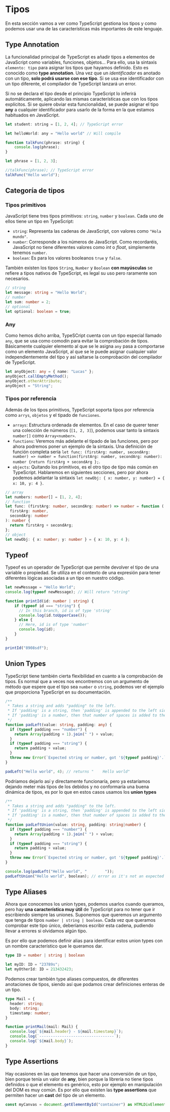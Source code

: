 # Tipos

En esta sección vamos a ver como TypeScript gestiona los tipos y como podemos usar una de las características más importantes de este lenguaje.

## Type Annotation

La funcionalidad principal de TypeScript es añadir tipos a elementos de JavaScript como variables, funciones, objetos... Para ello, usa la sintaxis `elemento: tipo` para asignar los tipos que hayamos definido. Esto es conocido como **type annotation**. Una vez que un *identificador* es anotado con un tipo, **solo podrá usarse con ese tipo**. Si se usa ese identificador con un tipo diferente, el compilador de TypeScript lanzará un error.

Si no se declara el tipo desde el principio TypeScript lo inferirá automáticamente, aplicando las mismas características que con los tipos explícitos. Si se quiere obviar esta funcionalidad, se puede asignar el tipo **any** a cualquier identificador para usarlo de la forma en la que estamos habituados en JavaScript.

```javascript
let student: string = [1, 2, 4]; // TypeScript error

let helloWorld: any = "Hello world" // Will compile

function talkFunc(phrase: string) {
    console.log(phrase);
}

let phrase = [1, 2, 3];

//talkFunc(phrase); // TypeScript error
talkFunc("Hello world");
```

## Categoría de tipos

### Tipos primitivos

JavaScript tiene tres tipos primitivos: `string`, `number` y `boolean`. Cada uno de ellos tiene un tipo en TypeScript:

* `string`: Representa las cadenas de JavaScript, con valores como `"Hola mundo"`.
* `number`: Corresponde a los números de JavaScript. Como recordaréis, JavaScript no tiene diferentes valores como *int* o *float*, simplemente tenemos `number`.
* `boolean`: Es para los valores booleanos `true` y `false`.

También existen los tipos `String`, `Number` y `Boolean` **con mayúsculas** se refiere a tipos nativos de TypeScript, es legal su uso pero raramente son necesarios.

```typescript
// string
let message: string = "Hello World";
// number
let sum: number = 2;
// optional
let optional: boolean = true;
```

### Any

Como hemos dicho arriba, TypeSCript cuenta con un tipo especial llamado `any`, que se usa como comodín para evitar la comprobación de tipos. Básicamente cualquier elemento al que se le asigna `any` pasa a comportarse como un elemento JavaScript, al que se le puede asignar cualquier valor independientemente del tipo y así saltarse la comprobación del compilador de TypeScript.

```typescript
let anyObject: any = { name: "Lucas" };
anyObject.callEmptyMethod();
anyObject.otherAttribute;
anyObject = "String";
```

### Tipos por referencia

Además de los tipos primitivos, TypeScript soporta tipos por referencia como `arrys`, `objetos` y el tipado de `funciones`.

* `arrays`: Estructura ordenada de elementos. En el caso de querer tener una colección de números (`[1, 2, 3]`), podemos usar tanto la sintaxis `number[]` como `Array<number>`.
* `functions`: Veremos más adelante el tipado de las funciones, pero por ahora podremos poner un ejemplo de la sintaxis. Una definición de función completa sería `let func: (firstArg: number, secondArg: number) => number = function(firstArg: number, secondArg: number): number {return firstArg + secondArg };`.
* `objects`: Quitando los primitivos, es el otro tipo de tipo más común en TypeScript. Hablaremos en siguientes secciones, pero por ahora podemos adelantar la sintaxis `let newObj: { x: number, y: number} = { x: 10, y: 4 }`.

```typescript
// array
let numbers: number[] = [1, 2, 4];
// function
let func: (firstArg: number, secondArg: number) => number = function (
  firstArg: number,
  secondArg: number
): number {
  return firstArg + secondArg;
};
// object
let newObj: { x: number; y: number } = { x: 10, y: 4 };
```

## Typeof

Typeof es un operador de TypeScript que permite devolver el tipo de una variable o propiedad. Se utiliza en el contexto de una expresión para tener diferentes lógicas asociadas a un tipo en nuestro código.

```typescript
let newMessage = "Hello World";
console.log(typeof newMessage); // Will return "string"

function printId(id: number | string) {
    if (typeof id === "string") {
      // In this branch, id is of type 'string'
      console.log(id.toUpperCase());
    } else {
      // Here, id is of type 'number'
      console.log(id);
    }
}

printId("8908sdf");
```

## Union Types

TypeScript tiene también cierta flexibilidad en cuanto a la comprobación de tipos. Es normal que a veces nos encontremos con un argumento de método que espere que el tipo sea `number` o `string`, podemos ver el ejemplo que proporciona TypeScript en su documentación.

```typescript
/**
 * Takes a string and adds "padding" to the left.
 * If 'padding' is a string, then 'padding' is appended to the left side.
 * If 'padding' is a number, then that number of spaces is added to the left side.
 */
function padLeft(value: string, padding: any) {
  if (typeof padding === "number") {
    return Array(padding + 1).join(" ") + value;
  }
  if (typeof padding === "string") {
    return padding + value;
  }
  throw new Error(`Expected string or number, got '${typeof padding}'.`);
}

padLeft("Hello world", 4); // returns "    Hello world"
```

Podríamos dejarlo así y directamente funcionaría, pero ya estaríamos dejando meter más tipos de los debidos y no conformaría una buena dinámica de tipos, es por lo que en estos casos usamos los **union types**

```typescript
/**
 * Takes a string and adds "padding" to the left.
 * If 'padding' is a string, then 'padding' is appended to the left side.
 * If 'padding' is a number, then that number of spaces is added to the left side.
 */
function padLeftUnion(value: string, padding: string|number) {
  if (typeof padding === "number") {
    return Array(padding + 1).join(" ") + value;
  }
  if (typeof padding === "string") {
    return padding + value;
  }
  throw new Error(`Expected string or number, got '${typeof padding}'.`);
}

console.log(padLeft("Hello world", "        "));
padLeftUnion("Hello world", boolean); // error as it's not an expected type
```

## Type Aliases

Ahora que conocemos los union types, podemos usarlos cuando queramos, pero hay **una característica muy útil** de TypeScript para no tener que ir escribiendo siempre las uniones. Suponemos que queremos un argumento que tenga de tipos `number | string | boolean`. Cada vez que queramos comprobar este tipo único, deberíamos escribir esta cadena, pudiendo llevar a errores si olvidamos algún tipo.

Es por ello que podemos definir alias para identificar estos union types con un nombre característico que le queramos dar.

```typescript
type ID = number | string | boolean

let myID: ID = "23789s";
let myOtherId: ID = 213432423;
```

Podemos crear también type aliases compuestos, de diferentes anotaciones de tipos, siendo así que podamos crear definiciones enteras de un tipo.

```typescript
type Mail = {
  header: string;
  body: string;
  timestamp: number;
}

function printMail(mail: Mail) {
  console.log(`${mail.header} - ${mail.timestamp}`);
  console.log(`---------------------------------`);
  console.log(`${mail.body}`);
}
```

## Type Assertions

Hay ocasiones en las que tenemos que hacer una conversión de un tipo, bien porque tenía un valor de **any**, bien porque la librería no tiene tipos definidos o que el elemento es genérico, esto por ejemplo en manipulación del DOM es muy común. Es por ello que existen las **type assertions** que permiten hacer un **cast** del tipo de un elemento.

```typescript
const myCanvas = document.getElementById("container") as HTMLDivElement;
```
